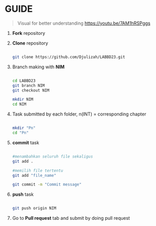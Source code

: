# GUIDE
> Visual for better understanding https://youtu.be/7AM1hRSPggs

1. **Fork** repository
   
3. **Clone** repository
   
   ```sh
   
   git clone https://github.com/Djulizah/LABBD23.git
   
   ```
4. Branch making with **NIM**
   
   ```sh
   
   cd LABBD23
   git branch NIM
   git checkout NIM
   
   mkdir NIM
   cd NIM
   
   ```
   
5. Task submitted by each folder, n(INT) = corresponding chapter
   
   ```sh
   
   mkdir "Pn"
   cd "Pn"
   
   ```
   
6. **commit** task
   
   ```sh
   
   #menambahkan seluruh file sekaligus
   git add .
   
   #memilih file tertentu
   git add "file_name"
   
   git commit -m "Commit message"
   
   ```
   
7. **push** task
    
   ```sh
   
   git push origin NIM
   
   ```
   
8. Go to **Pull request** tab and submit by doing pull request

